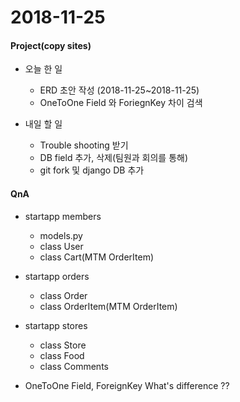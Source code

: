 # 2018-11-25
#### Project(copy sites)
- 오늘 한 일
	- ERD 초안 작성 (2018-11-25~2018-11-25)
	- OneToOne Field 와 ForiegnKey 차이 검색

- 내일 할 일
	- Trouble shooting 받기
	- DB field 추가, 삭제(팀원과 회의를 통해)
	- git fork 및 django DB 추가

#### QnA
- startapp members
	- models.py
	- class User
	- class Cart(MTM OrderItem)
	
- startapp orders
	- class Order
	- class OrderItem(MTM OrderItem)
	
- startapp stores
	- class Store
	- class Food
	- class Comments
	
- OneToOne Field, ForeignKey What's difference ??